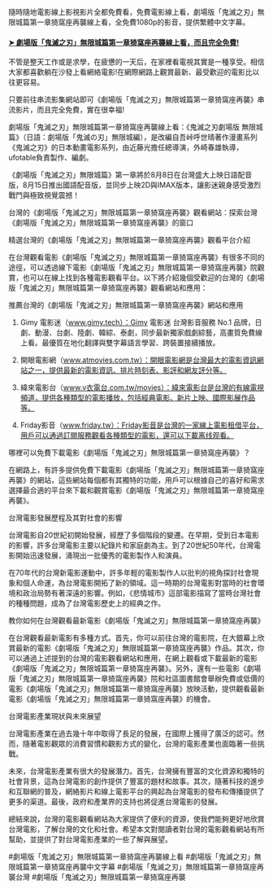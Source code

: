隨時隨地電影線上影視影片全都免費看，免費電影線上看，劇場版「鬼滅之刃」無限城篇第一章猗窩座再襲線上看，全免費1080p的影音，提供繁體中文字幕。

#### [➤ 劇場版「鬼滅之刃」無限城篇第一章猗窩座再襲線上看，而且完全免費!](https://t.co/xy0lr5Qt7L)

不管是整天工作或是求學，在疲憊的一天后，在家裡看電視其實是一種享受。相信大家都喜歡躺在沙發上看網絡電影!在網際網路上觀賞最新、最受歡迎的電影比以往更容易。

只要前往串流影集網站即可《劇場版「鬼滅之刃」無限城篇第一章猗窩座再襲》串流影片，而且完全免費，實在很幸福!

劇場版「鬼滅之刃」無限城篇第一章猗窩座再襲線上看：《鬼滅之刃劇場版 無限城篇》（日語：劇場版「鬼滅の刃」無限城編），是改編自吾峠呼世晴著作漫畫系列《鬼滅之刃》的日本動畫電影系列，由近藤光擔任總導演，外崎春雄執導，ufotable負責製作、編劇。

《劇場版「鬼滅之刃」無限城篇》第一章將於8月8日在台灣盛大上映日語配音版，8月15日推出國語配音版，並同步上映2D與IMAX版本，讓影迷親身感受激烈戰鬥與極致視覺震撼！

台灣的《劇場版「鬼滅之刃」無限城篇第一章猗窩座再襲》觀看網站：探索台灣《劇場版「鬼滅之刃」無限城篇第一章猗窩座再襲》的窗口

精選台灣的《劇場版「鬼滅之刃」無限城篇第一章猗窩座再襲》觀看平台介紹

在台灣觀看電影《劇場版「鬼滅之刃」無限城篇第一章猗窩座再襲》有很多不同的途徑，可以透過線下電影《劇場版「鬼滅之刃」無限城篇第一章猗窩座再襲》院觀賞，也可以在線上找到各種電影觀看平台。以下將介紹幾個受歡迎的台灣的《劇場版「鬼滅之刃」無限城篇第一章猗窩座再襲》觀看網站和應用：

推薦台灣的《劇場版「鬼滅之刃」無限城篇第一章猗窩座再襲》網站和應用

1. Gimy 電影迷（www.gimy.tech）：Gimy 電影迷 台灣影音服務 No.1 品牌，日劇、動漫、台劇、陸劇、韓綜、泰劇，同步最新獨家戲劇綜藝，高畫質免費線上看。最優質在地化翻譯與雙字幕語言學習、跨裝置接續播放。

2. 開眼電影網（www.atmovies.com.tw）：開眼電影網是台灣最大的電影資訊網站之一，提供最新的電影資訊、排片時刻表、影評和網友評分等。

3. 緯來電影台（www.v衣電台.com.tw/movies）：緯來電影台是台灣的有線電視頻道，提供各種類型的電影播放，包括經典電影、新片上映、國際影展作品等。

4. Friday影音（www.friday.tw）：Friday影音是台灣的一家線上電影租借平台，用戶可以通過訂閱服務觀看各種類型的電影，還可以下載离线观看。

哪裡可以免費下載電影《劇場版「鬼滅之刃」無限城篇第一章猗窩座再襲》？

在網路上，有許多提供免費下載電影《劇場版「鬼滅之刃」無限城篇第一章猗窩座再襲》的網站，這些網站每個都有其獨特的功能，用戶可以根據自己的喜好和需求選擇最合適的平台來下載和觀賞電影《劇場版「鬼滅之刃」無限城篇第一章猗窩座再襲》。

台灣電影發展歷程及其對社會的影響

台灣電影自20世紀初開始發展，經歷了多個階段的變遷。在早期，受到日本電影的影響，許多台灣電影主要以紀錄片和家庭劇為主。到了20世紀50年代，台灣電影開始迅速發展，涌現出一批優秀的電影製作人和演員。

在70年代的台灣新電影運動中，許多年輕的電影製作人以批判的視角探討社會現象和個人命運，為台灣電影開拓了新的領域。這一時期的台灣電影對當時的社會環境和政治局勢有著深遠的影響。例如，《悲情城市》這部電影描寫了當時台灣社會的種種問題，成為了台灣電影歷史上的經典之作。

教你如何在台灣觀看最新電影《劇場版「鬼滅之刃」無限城篇第一章猗窩座再襲》

在台灣觀看最新電影有多種方式。首先，你可以前往台灣的電影院，在大銀幕上欣賞最新的電影《劇場版「鬼滅之刃」無限城篇第一章猗窩座再襲》作品。其次，你可以通過上述提到的台灣的電影觀看網站和應用，在網上觀看或下載最新的電影《劇場版「鬼滅之刃」無限城篇第一章猗窩座再襲》。另外，還有一些電影《劇場版「鬼滅之刃」無限城篇第一章猗窩座再襲》院和社區圖書館會舉辦免費或低價的電影《劇場版「鬼滅之刃」無限城篇第一章猗窩座再襲》放映活動，提供觀看最新電影《劇場版「鬼滅之刃」無限城篇第一章猗窩座再襲》的機會。

台灣電影產業現狀與未來展望

台灣電影產業在過去幾十年中取得了長足的發展，在國際上獲得了廣泛的認可。然而，隨著電影觀眾的消費習慣和觀影方式的變化，台灣的電影產業也面臨著一些挑戰。

未來，台灣電影產業有很大的發展潛力。首先，台灣擁有豐富的文化資源和獨特的社會背景，這為台灣電影的創作提供了豐富的題材和故事。其次，隨著科技的進步和互聯網的普及，網絡影片和線上電影平台的興起為台灣電影的發布和傳播提供了更多的渠道。最後，政府和產業界的支持也將促進台灣電影的發展。

總結來說，台灣的電影觀看網站為大家提供了便利的資源，使我們能夠更好地欣賞台灣電影，了解台灣的文化和社會。希望本文對閱讀者對台灣的電影觀看網站有所幫助，並提供了對台灣電影產業的一些了解與展望。

#劇場版「鬼滅之刃」無限城篇第一章猗窩座再襲線上看 #劇場版「鬼滅之刃」無限城篇第一章猗窩座再襲中文字幕 #劇場版「鬼滅之刃」無限城篇第一章猗窩座再襲台灣 #劇場版「鬼滅之刃」無限城篇第一章猗窩座再襲
